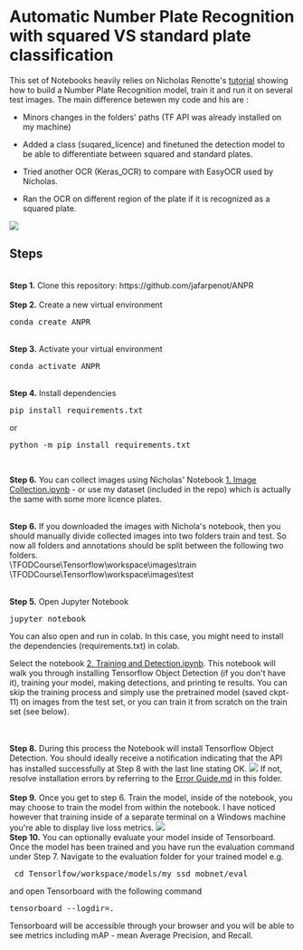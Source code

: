 # Automatic Number Plate Recognition with squared VS standard plate classification
<p>This set of Notebooks heavily relies on Nicholas Renotte's <a href="https://www.youtube.com/watch?v=0-4p_QgrdbE&t=2972sprovides">tutorial</a> showing how to build a Number Plate Recognition model, train it and run it on several test images. The main difference betewen my code and his are :
  
  - Minors changes in the folders' paths (TF API was already installed on my machine)
  
  - Added a class (suqared_licence) and finetuned the detection model to be able to differentiate between squared and standard plates.
  
  - Tried another OCR (Keras_OCR) to compare with EasyOCR used by Nicholas.
  
  - Ran the OCR on different region of the plate if it is recognized as a squared plate.
  

<img src="https://i.ibb.co/q0105tG/plates.png">

## Steps
<br />
<b>Step 1.</b> Clone this repository: https://github.com/jafarpenot/ANPR
<br/><br/>
<b>Step 2.</b> Create a new virtual environment 
<pre>
conda create ANPR
</pre> 
<br/>
<b>Step 3.</b> Activate your virtual environment
<pre>
conda activate ANPR
</pre>
<br/>
<b>Step 4.</b> Install dependencies
<pre>
pip install requirements.txt
</pre>
or
<pre>
python -m pip install requirements.txt
</pre>
<br/>


<b>Step 6.</b>
You can collect images using Nicholas' Notebook <a href="https://github.com/nicknochnack/TFODCourse/blob/main/1.%20Image%20Collection.ipynb">1. Image Collection.ipynb</a> - or use my dataset (included in the repo) which is actually the same with some more licence plates. 


<br/>
<b>Step 6.</b> If you downloaded the images with Nichola's notebook, then you should manually divide collected images into two folders train and test. So now all folders and annotations should be split between the following two folders. <br/>
\TFODCourse\Tensorflow\workspace\images\train<br />
\TFODCourse\Tensorflow\workspace\images\test
<br/><br/>

<b>Step 5.</b> Open Jupyter Notebook
<pre>
jupyter notebook
</pre>
You can also open and run in colab. In this case, you might need to install the dependencies (requirements.txt) in colab.

Select the notebook <a href="https://github.com/jafarpenot/ANPR/blob/main/Training%20and%20Detection.ipynb">2. Training and Detection.ipynb</a>. This notebook will walk you through installing Tensorflow Object Detection (if you don't have it), training your model, making detections, and printing te results. You can skip the training process and simply use the pretrained model (saved ckpt-11) on images from the test set, or you can train it from scratch on the train set (see below).


 
<br /><br/>
<b>Step 8.</b> During this process the Notebook will install Tensorflow Object Detection. You should ideally receive a notification indicating that the API has installed successfully at Step 8 with the last line stating OK.
<img src="https://i.imgur.com/FSQFo16.png">
If not, resolve installation errors by referring to the <a href="https://github.com/nicknochnack/TFODCourse/blob/main/README.md">Error Guide.md</a> in this folder.
<br /> <br/>
<b>Step 9.</b> Once you get to step 6. Train the model, inside of the notebook, you may choose to train the model from within the notebook. I have noticed however that training inside of a separate terminal on a Windows machine you're able to display live loss metrics. 
<img src="https://i.imgur.com/K0wLO57.png"> 
<br />
<b>Step 10.</b> You can optionally evaluate your model inside of Tensorboard. Once the model has been trained and you have run the evaluation command under Step 7. Navigate to the evaluation folder for your trained model e.g. 
<pre> cd Tensorlfow/workspace/models/my_ssd_mobnet/eval</pre> 
and open Tensorboard with the following command
<pre>tensorboard --logdir=. </pre>
Tensorboard will be accessible through your browser and you will be able to see metrics including mAP - mean Average Precision, and Recall.
<br />
